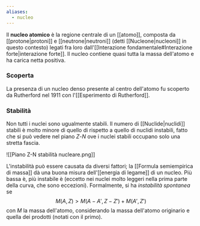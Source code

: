 ```yaml
---
aliases:
  - nucleo
---
```

Il **nucleo atomico** è la regione centrale di un [[atomo]], composta da [[protone|protoni]] e [[neutrone|neutroni]] (detti [[Nucleone|nucleoni]] in questo contesto) legati fra loro dall'[[Interazione fondamentale#Interazione forte|interazione forte]]. Il nucleo contiene quasi tutta la massa dell'atomo e ha carica netta positiva.
### Scoperta
La presenza di un nucleo denso presente al centro dell'atomo fu scoperto da Rutherford nel 1911 con l'[[Esperimento di Rutherford]].
### Stabilità
Non tutti i nuclei sono ugualmente stabili. Il numero di [[Nuclide|nuclidi]] stabili è molto minore di quello di rispetto a quello di nuclidi instabili, fatto che si può vedere nel piano $Z$-$N$ ove i nuclei stabili occupano solo una stretta fascia.

![[Piano Z-N stabilità nucleare.png]]

L'instabilità può essere causata da diversi fattori; la [[Formula semiempirica di massa]] dà una buona misura dell'[[energia di legame]] di un nucleo. Più bassa è, più instabile è (eccetto nei nuclei molto leggeri nella prima parte della curva, che sono eccezioni). Formalmente, si ha *instabilità spontanea* se
$$M(A,Z)>M(A-A',Z-Z')+M(A',Z')$$
con $M$ la massa dell'atomo, considerando la massa dell'atomo originario e quella dei prodotti (notati con il primo).